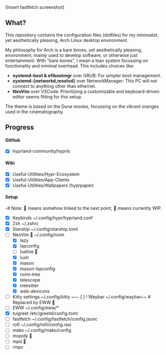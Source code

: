 {Insert fastfetch screenshot}
## What?
This repository contains the configuration files (dotfiles) for my minimalist, yet aesthetically pleasing, Arch Linux desktop environment.

My philosophy for Arch is a bare bones, yet aesthetically pleasing, environment; mainly used to develop software, or otherwise just entertainment.
With "bare bones", I mean a lean system focussing on functionality and minimal overhead. This includes choices like:
- **systemd-boot & efibootmgr** over GRUB: For simpler boot management.
- **systemd-{networkd,resolvd}** over NetworkManager: This PC will not connect to anything other than ethernet.
- **NeoVim** over VSCode: Prioritizing a customizable and keyboard-driven editor seems fitting for this setup.

The theme is based on the Dune movies, focussing on the vibrant oranges used in the cinematography.

## Progress
#### GitHub
- [x] hyprland-community/hyprls

#### Wiki
- [x] Useful-Utilities/Hypr-Ecosystem
- [x] Useful-Utilities/App-Clients
- [x] Useful-Utilities/Wallpapers (hyprpaper)

#### Setup
-# Note: 󱞱 means somehow linked to the next point,  means currently WIP.
- [x] Keybinds		        ~/.config/hypr/hyprland.conf
- [x] Zsh			        ~/.zshrc
- [x] Starship		        ~/.config/starship.toml
- [ ] NeoVim 		        ~/.config/nvim
	- [x] lazy
	- [x] lspconfig
	- [ ] lualine 
	- [x] lush
	- [x] mason
	- [x] mason-lspconfig
	- [x] nvim-tree
	- [x] telescope
	- [x] treesitter
	- [x] web-devicons
- [ ] Kitty settings	    ~/.config/kitty
~~- [ ] ! Waybar		    ~/.config/waybar~~ # Replaced by EWW 󱞱 
- [ ] EWW			        ~/.config/eww/* 
- [x] tuigreet		        /etc/greetd/config.toml
- [ ] fastfetch		        ~/.config/fastfetch/config.jsonc
- [ ] rofi			        ~/.config/rofi/config.rasi
- [ ] mako                  ~/.config/mako/config
- [ ] mopidy 󱞱
- [ ] mpd 󱞱
- [ ] rmpc
